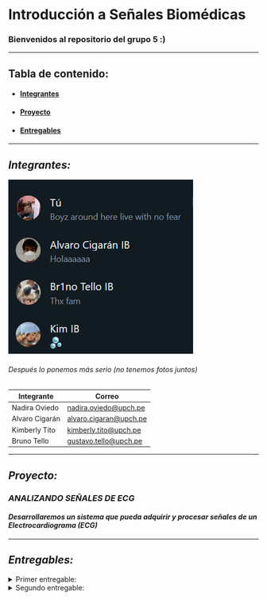 # Introducción a Señales Biomédicas
### <a name="bienvenida"></a>Bienvenidos al repositorio del grupo 5 :)
---

## Tabla de contenido:
* #### [**Integrantes**](#integrantes)
* #### [**Proyecto**](#proyecto)
* #### [**Entregables**](#entregables)

---
## <a name="integrantes"></a>*Integrantes:*
![img](Software/wsp.png)
###### Después lo ponemos más serio (no tenemos fotos juntos)
| **Integrante** | **Correo**|
| ---------| ----------|
| Nadira Oviedo | nadira.oviedo@upch.pe |
| Alvaro Cigarán | alvaro.cigaran@upch.pe |
| Kimberly Tito | kimberly.tito@upch.pe |
| Bruno Tello | gustavo.tello@upch.pe |
  
---
## <a name="proyecto"></a>*Proyecto:*
### *ANALIZANDO SEÑALES DE ECG*
#### *Desarrollaremos un sistema que pueda adquirir y procesar señales de un Electrocardiograma (ECG)*
---

## <a name="entregables"></a>*Entregables:*
<details>
<summary> <a name="entregables"></a> Primer entregable:</summary>
  - info
</details>

<details>
<summary> <a name="entregables"></a> Segundo entregable:</summary>
  - info
</details>
